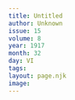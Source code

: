 ```yaml
---
title: Untitled
author: Unknown
issue: 15
volume: 8
year: 1917
month: 32
day: VI
tags:
layout: page.njk
image:
---
```



